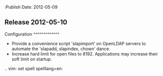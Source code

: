 :Publish Date: 2012-05-09

Release 2012-05-10
------------------

Configuration
^^^^^^^^^^^^^

* Provide a convenience script 'slapimport' on OpenLDAP servers to automate
  the 'slapadd, slapindex, chown' dance.
* Increase hard limit for open files to 8192. Applications may increase their
  soft limit on startup.

.. vim: set spell spelllang=en:

